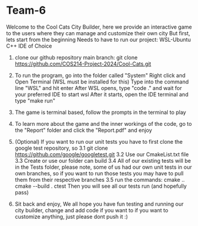 # Team-6
Welcome to the Cool Cats City Builder, here we provide an interactive game to the users where they can manage and customize their own city But first, lets start from the beginning
Needs to have to run our project:
    WSL-Ubuntu
    C++ IDE of Choice

1. clone our github repository main branch: git clone https://github.com/COS214-Project-2024/Cool-Cats.git

2. To run the program, go into the folder called "System" 
    Right click and Open Terminal
    (WSL must be installed for this) Type into the command line "WSL" and hit enter
    After WSL opens, type "code ." and wait for your preferred IDE to start wsl
    After it starts, open the IDE terminal and type "make run" 

3. The game is terminal based, follow the prompts in the terminal to play

4. To learn more about the game and the inner workings of the code, go to the "Report" folder and click the "Report.pdf" and enjoy

5. (Optional) If you want to run our unit tests you have to first clone the google test repository, so 3.1 git clone https://github.com/google/googletest.git 3.2 Use our CmakeList.txt file 3.3 Create or use our folder can build 3.4 All of our existing tests will be in the Tests folder, please note, some of us had our own unit tests in our own branches, so if you want to run those tests you may have to pull them from their respective branches 3.5 run the commands: cmake .. cmake --build . ctest Then you will see all our tests run (and hopefully pass)

6. Sit back and enjoy, We all hope you have fun testing and running our city builder, change and add code if you want to if you want to customize anything, just please dont push it :)
